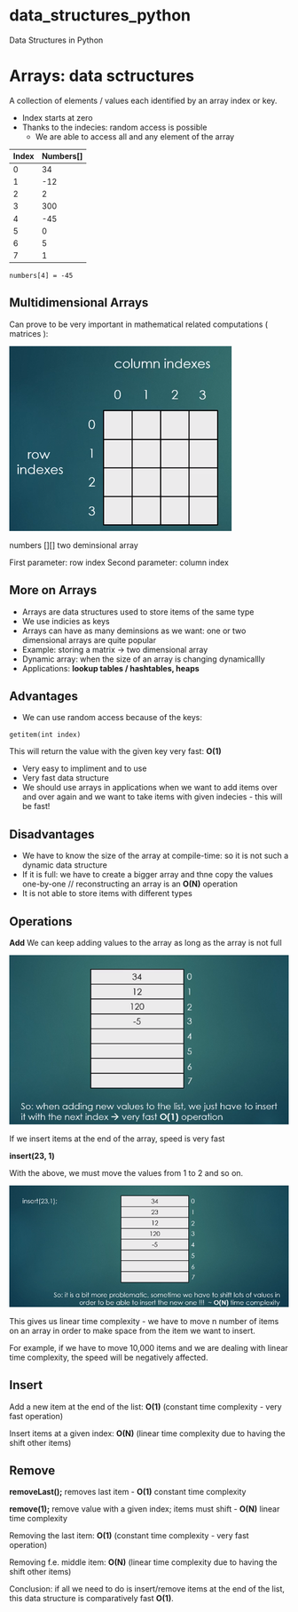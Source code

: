 # data_structures_python
Data Structures in Python

# Arrays: data sctructures

A collection of elements / values each identified by an array index or key.

- Index starts at zero
- Thanks to the indecies: random access is possible
  - We are able to access all and any element of the array

| Index  | Numbers[] |
| ------------- | ------------- |
| 0  | 34  |
| 1  | -12 |
| 2  | 2   |
| 3  | 300 |
| 4  | -45 |
| 5  |  0  |
| 6  | 5   |
| 7  |  1  |

```
numbers[4] = -45
```

## Multidimensional Arrays

Can prove to be very important in mathematical related computations ( matrices ):

![Screenshot](multideminsional%20arrays.png)

numbers [][] two deminsional array

First parameter: row index
Second parameter: column index

## More on Arrays

- Arrays are data structures used to store items of the same type
- We use indicies as keys
- Arrays can have as many deminsions as we want: one or two dimensional arrays are quite popular
- Example: storing a matrix → two dimensional array
- Dynamic array: when the size of an array is changing dynamicallly
- Applications: **lookup tables / hashtables, heaps**

## Advantages
- We can use random access because of the keys: 
```
getitem(int index)
```
This will return the value with the given key very fast: **O(1)**
- Very easy to impliment and to use
- Very fast data structure
- We should use arrays in applications when we want to add items over and over again and we want to take items with given indecies - this will be fast!

## Disadvantages

- We have to know the size of the array at compile-time: so it is not such a dynamic data structure
- If it is full: we have to create a bigger array and thne copy the values one-by-one // reconstructing an array is an **O(N)** operation
- It is not able to store items with different types

## Operations

**Add**
We can keep adding values to the array as long as the array is not full

![Screenshot](add_operation.png)

If we insert items at the end of the array, speed is very fast

**insert(23, 1)**

With the above, we must move the values from 1 to 2 and so on. 

![Screenshot](complexity.png)

This gives us linear time complexity - we have to move n number of items on an array in order to make space from the item we want to insert.

For example, if we have to move 10,000 items and we are dealing with linear time complexity, the speed will be negatively affected.

##  Insert

Add a new item at the end of the list: **O(1)** (constant time complexity - very fast operation)

Insert items at a given index: **O(N)** (linear time complexity due to having the shift other items)

## Remove

**removeLast();** removes last item - **O(1)** constant time complexity

**remove(1);** remove value with a given index; items must shift - **O(N)** linear time complexity

Removing the last item: **O(1)** (constant time complexity - very fast operation)

Removing f.e. middle item: **O(N)** (linear time complexity due to having the shift other items)

Conclusion: if all we need to do is insert/remove items at the end of the list, this data structure is comparatively fast **O(1)**.



